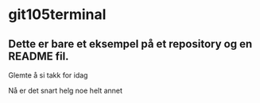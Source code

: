 # git105terminal

## Dette er bare et eksempel på et repository og en README fil.

Glemte å si takk for idag

Nå er det snart helg
noe helt annet
